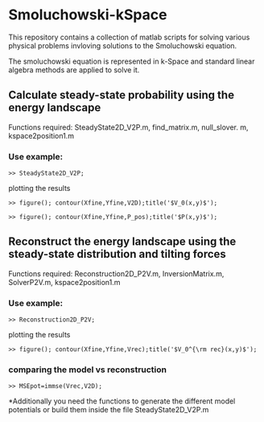 # Smoluchowski-kSpace

This repository contains a collection of matlab scripts for  solving  various physical problems
invloving solutions to the Smoluchowski equation. 

The smoluchowski equation is represented in k-Space and standard linear algebra methods
are applied to solve it.
## Calculate steady-state probability  using the energy landscape
        
Functions required: SteadyState2D_V2P.m, find_matrix.m, null_slover. m, kspace2position1.m  
### Use example:
`>> SteadyState2D_V2P;`

plotting the results

`>> figure(); contour(Xfine,Yfine,V2D);title('$V_0(x,y)$');`

`>> figure(); contour(Xfine,Yfine,P_pos);title('$P(x,y)$');`

## Reconstruct the energy landscape  using the steady-state distribution  and tilting forces 
Functions required: Reconstruction2D_P2V.m, InversionMatrix.m, SolverP2V.m, kspace2position1.m
### Use example:
`>> Reconstruction2D_P2V;`

plotting the results
        
`>> figure(); contour(Xfine,Yfine,Vrec);title('$V_0^{\rm rec}(x,y)$');`
### comparing the model vs reconstruction
`>> MSEpot=immse(Vrec,V2D);`

   *Additionally you need the functions to generate the different model potentials or build them inside the file SteadyState2D_V2P.m  
